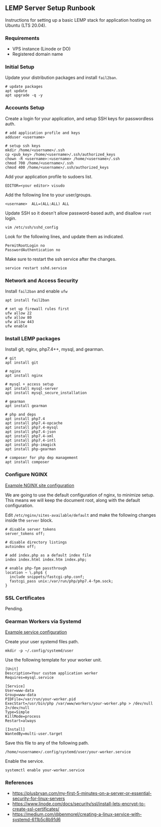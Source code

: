 ## LEMP Server Setup Runbook

Instructions for setting up a basic LEMP stack for application hosting on Ubuntu (LTS 20.04).

### Requirements

- VPS instance (Linode or DO)
- Registered domain name

### Initial Setup

Update your distribution packages and install `fail2ban`.

```
# update packages
apt update
apt upgrade -q -y
```

### Accounts Setup

Create a login for your application, and setup SSH keys for passwordless auth.

```
# add application profile and keys
adduser <username>

# setup ssh keys
mkdir /home/<username>/.ssh
cp <pub_key> /home/<username>/.ssh/authorized_keys
chown -R <username>:<username> /home/<username>/.ssh
chmod 700 /home/<username>/.ssh
chmod 400 /home/<username>/.ssh/authorized_keys
```

Add your application profile to sudoers list.

```
EDITOR=<your editor> visudo
```

Add the following line to your user/groups.

```
<username>  ALL=(ALL:ALL) ALL
```

Update SSH so it doesn't allow password-based auth, and disallow `root` login.

```
vim /etc/ssh/sshd_config
```

Look for the following lines, and update them as indicated.

```
PermitRootLogin no
PasswordAuthentication no
```

Make sure to restart the ssh service after the changes.

```
service restart sshd.service
```

### Network and Access Security

Install `fail2ban` and enable `ufw`

```
apt install fail2ban

# set up firewall rules first
ufw allow 22
ufw allow 80
ufw allow 443
ufw enable
```

### Install LEMP packages

Install git, nginx, php7.4++, mysql, and gearman.

```
# git
apt install git

# nginx
apt install nginx

# mysql + access setup
apt install mysql-server
apt install mysql_secure_installation

# gearman
apt install gearman

# php and deps
apt install php7.4
apt install php7.4-opcache
apt install php7.4-mysql
apt install php7.4-json
apt install php7.4-xml
apt install php7.4-intl
apt install php-imagick
apt install php-gearman

# composer for php dep management
apt install composer
```

### Configure NGINX

[Example NGINX site configuration](./nginx/sites-available/example)

We are going to use the default configuration of nginx, to minimize setup. This
means we will keep the document root, along with the default configuration.

Edit `/etc/nginx/sites-available/default` and make the following changes inside
the `server` block.

```
# disable server tokens
server_tokens off;

# disable directory listings
autoindex off;

# add index.php as a default index file
index index.html index.htm index.php;

# enable php-fpm passthrough
location ~ \.php$ {
  include snippets/fastcgi-php.conf;
  fastcgi_pass unix:/var/run/php/php7.4-fpm.sock;
}
```

### SSL Certificates

Pending.

### Gearman Workers via Systemd

[Example service configuration](./systemd/your-worker.service)

Create your user systemd files path.

```
mkdir -p ~/.config/systemd/user
```

Use the following template for your worker unit.

```
[Unit]
Description=Your custom application worker
Requires=mysql.service

[Service]
User=www-data
Group=www-data
PIDFile=/var/run/your-worker.pid
ExecStart=/usr/bin/php /var/www/workers/your-worker.php > /dev/null 2>/dev/null
Type=Simple
KillMode=process
Restart=always

[Install]
WantedBy=multi-user.target
```

Save this file to any of the following path.

```
/home/<username>/.config/systemd/user/your-worker.service
```

Enable the service.

```
systemctl enable your-worker.service
```

### References

- https://plusbryan.com/my-first-5-minutes-on-a-server-or-essential-security-for-linux-servers
- https://www.linode.com/docs/security/ssl/install-lets-encrypt-to-create-ssl-certificates/
- https://medium.com/@benmorel/creating-a-linux-service-with-systemd-611b5c8b91d6
